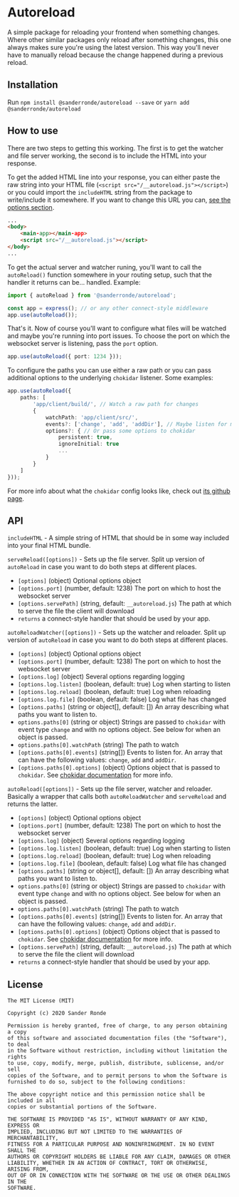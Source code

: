 # Autoreload

A simple package for reloading your frontend when something changes. Where other similar packages only reload after something changes, this one always makes sure you're using the latest version. This way you'll never have to manually reload because the change happened during a previous reload.

## Installation

Run `npm install @sanderronde/autoreload --save` or `yarn add @sanderronde/autoreload`

## How to use

There are two steps to getting this working. The first is to get the watcher and file server working, the second is to include the HTML into your response.

To get the added HTML line into your response, you can either paste the raw string into your HTML file (`<script src="/__autoreload.js"></script>`) or you could import the `includeHTML` string from the package to write/include it somewhere. If you want to change this URL you can, [see the options section](#options).

```html
...
<body>
	<main-app></main-app>
	<script src="/__autoreload.js"></script>
</body>
...
```

To get the actual server and watcher runing, you'll want to call the `autoReload()` function somewhere in your routing setup, such that the handler it returns can be... handled. Example:

```ts
import { autoReload } from '@sanderronde/autoreload';

const app = express(); // or any other connect-style middleware
app.use(autoReload());
```

That's it. Now of course you'll want to configure what files will be watched and maybe you're running into port issues. To choose the port on which the websocket server is listening, pass the `port` option.

```ts
app.use(autoReload({ port: 1234 }));
```

To configure the paths you can use either a raw path or you can pass additional options to the underlying `chokidar` listener. Some examples:

```ts
app.use(autoReload({
	paths: [
		'app/client/build/', // Watch a raw path for changes
		{
			watchPath: 'app/client/src/',
			events?: ['change', 'add', 'addDir'], // Maybe listen for multiple events
			options?: { // Or pass some options to chokidar
				persistent: true,
				ignoreInitial: true
				...
			}
		}
	]
}));
```

For more info about what the `chokidar` config looks like, check out [its github page](https://github.com/paulmillr/chokidar#persistence).

## API

`includeHTML` - A simple string of HTML that should be in some way included into your final HTML bundle.

`serveReload([options])` - Sets up the file server. Split up version of `autoReload` in case you want to do both steps at different places.

-   `[options]` (object) Optional options object
-   `[options.port]` (number, default: 1238) The port on which to host the websocket server
-   `[options.servePath]` (string, default: `__autoreload.js`) The path at which to serve the file the client will download
-   `returns` a connect-style handler that should be used by your app.

`autoReloadWatcher([options])` - Sets up the watcher and reloader. Split up version of `autoReload` in case you want to do both steps at different places.

-   `[options]` (object) Optional options object
-   `[options.port]` (number, default: 1238) The port on which to host the websocket server
-   `[options.log]` (object) Several options regarding logging
-   `[options.log.listen]` (boolean, default: true) Log when starting to listen
-   `[options.log.reload]` (boolean, default: true) Log when reloading
-   `[options.log.file]` (boolean, default: false) Log what file has changed
-   `[options.paths]` (string or object[], default: []) An array describing what paths you want to listen to.
-   `options.paths[0]` (string or object) Strings are passed to `chokidar` with event type `change` and with no options object. See below for when an object is passed.
-   `options.paths[0].watchPath` (string) The path to watch
-   `[options.paths[0].events]` (string[]) Events to listen for. An array that can have the following values: `change`, `add` and `addDir`.
-   `[options.paths[0].options]` (object) Options object that is passed to `chokidar`. See [chokidar documentation](https://github.com/paulmillr/chokidar#persistence) for more info.

`autoReload([options])` - Sets up the file server, watcher and reloader. Basically a wrapper that calls both `autoReloadWatcher` and `serveReload` and returns the latter.

-   `[options]` (object) Optional options object
-   `[options.port]` (number, default: 1238) The port on which to host the websocket server
-   `[options.log]` (object) Several options regarding logging
-   `[options.log.listen]` (boolean, default: true) Log when starting to listen
-   `[options.log.reload]` (boolean, default: true) Log when reloading
-   `[options.log.file]` (boolean, default: false) Log what file has changed
-   `[options.paths]` (string or object[], default: []) An array describing what paths you want to listen to.
-   `options.paths[0]` (string or object) Strings are passed to `chokidar` with event type `change` and with no options object. See below for when an object is passed.
-   `options.paths[0].watchPath` (string) The path to watch
-   `[options.paths[0].events]` (string[]) Events to listen for. An array that can have the following values: `change`, `add` and `addDir`.
-   `[options.paths[0].options]` (object) Options object that is passed to `chokidar`. See [chokidar documentation](https://github.com/paulmillr/chokidar#persistence) for more info.
-   `[options.servePath]` (string, default: `__autoreload.js`) The path at which to serve the file the client will download
-   `returns` a connect-style handler that should be used by your app.

## License

```text
The MIT License (MIT)

Copyright (c) 2020 Sander Ronde

Permission is hereby granted, free of charge, to any person obtaining a copy
of this software and associated documentation files (the "Software"), to deal
in the Software without restriction, including without limitation the rights
to use, copy, modify, merge, publish, distribute, sublicense, and/or sell
copies of the Software, and to permit persons to whom the Software is
furnished to do so, subject to the following conditions:

The above copyright notice and this permission notice shall be included in all
copies or substantial portions of the Software.

THE SOFTWARE IS PROVIDED "AS IS", WITHOUT WARRANTY OF ANY KIND, EXPRESS OR
IMPLIED, INCLUDING BUT NOT LIMITED TO THE WARRANTIES OF MERCHANTABILITY,
FITNESS FOR A PARTICULAR PURPOSE AND NONINFRINGEMENT. IN NO EVENT SHALL THE
AUTHORS OR COPYRIGHT HOLDERS BE LIABLE FOR ANY CLAIM, DAMAGES OR OTHER
LIABILITY, WHETHER IN AN ACTION OF CONTRACT, TORT OR OTHERWISE, ARISING FROM,
OUT OF OR IN CONNECTION WITH THE SOFTWARE OR THE USE OR OTHER DEALINGS IN THE
SOFTWARE.
```
